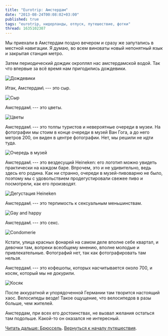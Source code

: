 ```yaml
---
title: "Eurotrip: Амстердам"
date: "2013-08-24T00:08:02+03:00"
published: true
tags: "eurotrip, нидерланды, отпуск, путешествие, фотки"
thread: 1635102307
---
```


Мы приехали в Амстердам поздно вечером и сразу же запутались в местной навигации. Я думаю, во всем виноваты новый
непонятный язык и закрытая станция метро.

Затем периодический дождик окроплял нас амстердамской водой. Так что впервые за всё время нам пригодились дождевики.

![Дождевики](/images/travel/2013-08-eurotrip/amsterdam-raincoat.jpg "Дождевики")

Итак, Амстердам\ --- это сыр.

![Сыр](/images/travel/2013-08-eurotrip/amsterdam-cheese.jpg "Сыр")

Амстердам\ --- это цветы.

![Цветы](/images/travel/2013-08-eurotrip/amsterdam-flowers.jpg "Цветы")

Амстердам\ --- это толпы туристов и невероятные очереди в музеи. На фотографии мы стоим в конце очереди в музей
Ван Гога, а до него метров 200, он виден в центре фотографии. Нет, мы решили не идти туда.

![Очередь в музей](/images/travel/2013-08-eurotrip/amsterdam-queue.jpg "Очередь в музей")

Амстердам\ --- это вездесущий Heineken: его логотип можно увидеть практически на каждом баре. Впрочем, это и не
удивительно, ведь здесь его родина. Как ни странно, очереди в музей-пивоварню не было, поэтому мы с удовольствием
продегустировали свежее пиво и посмотрели, как его производят.

![Дегустация Heineken](/images/travel/2013-08-eurotrip/amsterdam-heineken.jpg "Дегустация Heineken")

Амстердам\ --- это терпимость к сексуальным меньшинствам.

![Gay and happy](/images/travel/2013-08-eurotrip/amsterdam-gay-and-happy.jpg "Gay and happy")

Амстердам\ --- это секс.

![Condomerie](/images/travel/2013-08-eurotrip/amsterdam-condomerie.jpg "Condomerie")

Кстати, улица красных фонарей на самом деле вполне себе квартал, и девочки там, вопреки всеобщему мнению, вполне молодые
и привлекательные. Фотографий нет, так как фотографировать там нельзя.

Амстердам\ --- это кофешопы, которых насчитывается около 700, и косяк, который мы не докурили.

![Косяк](/images/travel/2013-08-eurotrip/amsterdam-joint.jpg "Косяк")

После аккуратной и упорядоченной Германии там творится настоящий хаос. Велосипеды везде! Такое ощущение, что
велосипедов в разы больше, чем жителей.

Амстердам, при всех его достоинствах, не вызвал желания остаться там подольше. Какой-то он оказался не интересный. 

[Читать дальше: Брюссель](/post/eurotrip-brussels/). [Вернуться к началу путешествия](/post/eurotrip-warsaw/).
